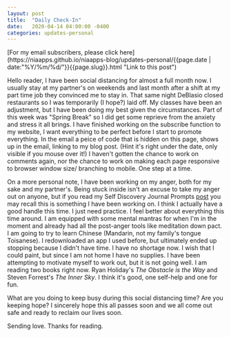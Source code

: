```yaml
---
layout: post
title:  "Daily Check-In"
date:   2020-04-14 04:00:00 -0400
categories: updates-personal
---
```

<!-- Need to copy/paste to each post: -->
<div class="feed" markdown="1">
 [For my email subscribers, please click here](https://niaapps.github.io/niaapps-blog/updates-personal/{{page.date | date:"%Y/%m/%d/"}}{{page.slug}}.html "Link to this post")
</div>

Hello reader, 
I have been social distancing for almost a full month now. I usually stay at my partner's on weekends and last month after a shift at my part time job they convinced me to stay in. That same night DeBlasio closed restaurants so I was temporarily (I hope?) laid off. My classes have been an adjustment, but I have been doing my best given the circumstances. Part of this week was "Spring Break" so I did get some reprieve from the anxiety and stress it all brings. 
I have finished working on the subscribe function to my website, I want everything to be perfect before I start to promote everything. In the email a peice of code that is hidden on this page, shows up in the email, linking to my blog post. (Hint it's right under the date, only visible if you mouse over it!) I haven't gotten the chance to work on comments again, nor the chance to work on making each page responsive to browser window size/ branching to mobile. One step at a time. 

On a more personal note, I have been working on my anger, both for my sake and my partner's. Being stuck inside isn't an excuse to take my anger out on anyone, but if you read my Self Discovery Journal Prompts 
<a href="https://niaapps.github.io/niaapps-blog/updates-personal/2019/06/30/self-discovery-journal-prompts.html" target="blank" title="Journal Prompt post">post</a> you may recall this is something I have been working on. I think I actually have a 
good handle this time. I just need practice. I feel better about everything this time around. I am equipped with some mental mantras for when I'm in the moment and already had all the post-anger tools like meditation down pact.
I am going to try to learn Chinese (Mandarin, not my family's tongue Toisanese). I redownloaded an app I used before, but ultimately ended up stopping because I didn't have time. I have no shortage now. I wish that I could paint, but since I am not home I have no supplies. I have been attempting to motivate myself to work out, but it is not going well. I am reading two books right now. Ryan Holiday's *The Obstacle is the Way* and Steven Forrest's *The Inner Sky*. I think it's good, one self-help and one for fun. 

What are you doing to keep busy during this social distancing time? Are you keeping hope? I sincerely hope this all passes soon and we all come out safe and ready to reclaim our lives soon.

Sending love. Thanks for reading.




